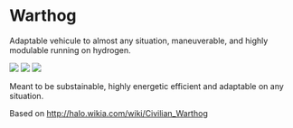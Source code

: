 # Warthog

Adaptable vehicule to almost any situation, maneuverable, and highly modulable running on hydrogen.

![](https://github.com/Primerz/warthog/blob/master/3D%20model/pictures/warthog_rig.jpg?raw=true)
![](https://github.com/Primerz/warthog/blob/master/images/warthog-interior.jpg?raw=true)
![](https://github.com/Primerz/warthog/blob/master/images/warthog-on-road.jpg?raw=true)

Meant to be substainable, highly energetic efficient and adaptable on any situation.

Based on http://halo.wikia.com/wiki/Civilian_Warthog
